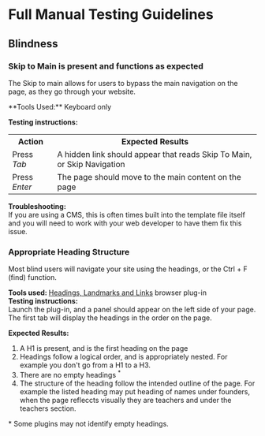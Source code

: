 # Full Manual Testing Guidelines

## Blindness
### Skip to Main is present and functions as expected
<p> The Skip to main allows for users to bypass the main navigation on the page, as they go through your website. </p>
**Tools Used:** Keyboard only <br>

**Testing instructions:** <br>
<table>
  <tr>
    <th> Action </th>
    <th> Expected Results </th>
  </tr>
  <tr>
    <td> Press <em>Tab</em> </td>
    <td> A hidden link should appear that reads Skip To Main, or Skip Navigation </td>
  </tr>
  <tr>
    <td> Press <em>Enter</em> </td>
    <td> The page should move to the main content on the page </td>
  </tr>
</table>

**Troubleshooting:** <br>
If you are using a CMS, this is often times built into the template file itself and you will need to work with your web developer to have them fix this issue.

### Appropriate Heading Structure
<p> Most blind users will navigate your site using the headings, or the Ctrl + F (find) function. </p>
<p>
<b> Tools used: </b> <a href="https://opena11y.github.io/h2l-side-panel/"> Headings, Landmarks and Links</a> browser plug-in <br>
<b> Testing instructions: </b> <br>
Launch the plug-in, and a panel should appear on the left side of your page. The first tab will display the headings in the order on the page.
</p>
<p>
<b> Expected Results: </b><br>
  <ol> 
    <li> A H1 is present, and is the first heading on the page </li>
    <li> Headings follow a logical order, and is appropriately nested. For example you don't go from a H1 to a H3. </li>
    <li> There are no empty headings <sup>*</sup> </li>
    <li> The structure of the heading follow the intended outline of the page. For example the listed heading may put heading of names under founders, when the page refleccts visually they are teachers and under the teachers section. </li>
  </ol>
  &ast; Some plugins may not identify empty headings. 
</p>
